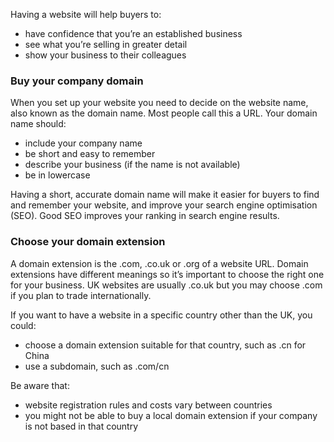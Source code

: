 Having a website will help buyers to:

 - have confidence that you&rsquo;re an established business
 - see what you&rsquo;re selling in greater detail
 - show your business to their colleagues


### Buy your company domain

When you set up your website you need to decide on the website name, also known as the domain name. Most people call this a URL. Your domain name should:

- include your company name
- be short and easy to remember
- describe your business (if the name is not available)
- be in lowercase

Having a short, accurate domain name will make it easier for buyers to find and remember your website, and improve your search engine optimisation (SEO). Good SEO improves your ranking in search engine results.

### Choose your domain extension

A domain extension is the .com, .co.uk or .org of a website URL. Domain extensions have different meanings so it&rsquo;s important to choose the right one for your business. UK websites are usually .co.uk but you may choose .com if you plan to trade internationally.

If you want to have a website in a specific country other than the UK, you could: 

- choose a domain extension suitable for that country, such as .cn for China
- use a subdomain, such as .com/cn

Be aware that:

- website registration rules and costs vary between countries
- you might not be able to buy a local domain extension if your company is not based in that country
